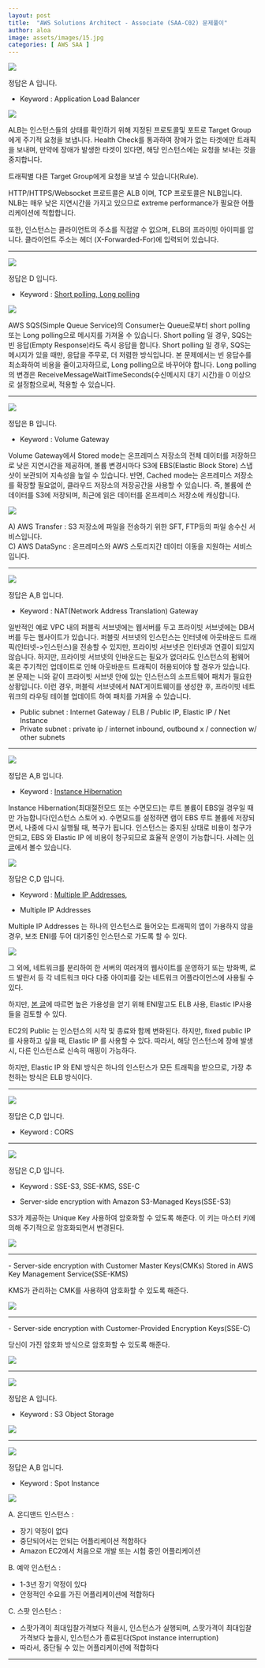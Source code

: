 ```yaml
---
layout: post
title:  "AWS Solutions Architect - Associate (SAA-C02) 문제풀이"
author: aloa
image: assets/images/15.jpg
categories: [ AWS SAA ]
---
```


<img src="/assets/images/AWS/SAA_C02_01.PNG"/>

정답은 <span class="spoiler">A 입니다.</span>

- Keyword : Application Load Balancer

<img class="center" src="/assets/images/AWS/SAA_C02_01_01.png"/>

ALB는 인스턴스들의 상태를 확인하기 위해 지정된 프로토콜및 포트로 Target Group에게 주기적 요청을 보냅니다. Health Check를 통과하여 장애가 없는 타겟에만 트래픽을 보내며, 만약에 장애가 발생한 타겟이 있다면, 해당 인스턴스에는 요청을 보내는 것을 중지합니다.

트래픽별 다른 Target Group에게 요청을 보낼 수 있습니다(Rule). 

HTTP/HTTPS/Websocket 프로트콜은 ALB 이며, TCP 프로토콜은 NLB입니다. NLB는 매우 낮은 지연시간을 가지고 있으므로 extreme performance가 필요한 어플리케이션에 적합합니다. 

또한, 인스턴스는 클라이언트의 주소를 직접알 수 없으며, ELB의 프라이빗 아이피를 압니다. 클라이언트 주소는 헤더 (X-Forwarded-For)에 입력되어 있습니다. 

<hr>
<img src="/assets/images/AWS/SAA_C02_02.PNG"/>

정답은 <span class="spoiler">D 입니다.</span>

- Keyword : <a href="https://docs.aws.amazon.com/AWSSimpleQueueService/latest/SQSDeveloperGuide/sqs-short-and-long-polling.html" target="_blank">Short polling, Long polling</a>

<img class="center" src="/assets/images/AWS/SAA_C02_02_01.png"/>

AWS SQS(Simple Queue Service)의 Consumer는 Queue로부터 short polling 또는 Long polling으로 메시지를 가져올 수 있습니다. Short polling 일 경우, SQS는 빈 응답(Empty Response)라도 즉시 응답을 합니다. Short polling 일 경우, SQS는 메시지가 있을 때만, 응답을 주무로, 더 저렴한 방식입니다. 본 문제에서는 빈 응답수를 최소화하여 비용을 줄이고자하므로, Long polling으로 바꾸어야 합니다. Long polling의 변경은 ReceiveMessageWaitTimeSeconds(수신메시지 대기 시간)을 0 이상으로 설정함으로써, 적용할 수 있습니다. 
<hr>
<img src="/assets/images/AWS/SAA_C02_03.PNG"/>

정답은 <span class="spoiler">B 입니다.</span>

- Keyword : Volume Gateway

Volume Gateway에서 Stored mode는 온프레미스 저장소의 전체 데이터를 저장하므로 낮은 지연시간을 제공하며, 볼륨 변경시마다 S3에 EBS(Elastic Block Store) 스냅샷이 보관되어 지속성을 높일 수 있습니다. 반면, Cached mode는 온프레미스 저장소를 확장할 필요없이, 클라우드 저장소의 저장공간을 사용할 수 있습니다. 즉, 볼륨에 쓴 데이터를 S3에 저장되며, 최근에 읽은 데이터를 온프레미스 저장소에 캐싱합니다.

<img class="center" src="/assets/images/AWS/SAA_C02_03_01.png"/>

A) AWS Transfer : S3 저장소에 파일을 전송하기 위한 SFT, FTP등의 파일 송수신 서비스입니다.<br/>
C) AWS DataSync  : 온프레미스와 AWS 스토리지간 데이터 이동을 지원하는 서비스입니다.<br/>

<hr>
<img class="question" src="/assets/images/AWS/SAA_C02_04.PNG"/>

정답은 <span class="spoiler">A,B 입니다.</span>

- Keyword : NAT(Network Address Translation) Gateway

일반적인 예로 VPC 내의 퍼블릭 서브넷에는 웹서버를 두고 프라이빗 서브넷에는 DB서버를 두는 웹사이트가 있습니다. 퍼블릿 서브넷의 인스턴스는 인터넷에 아웃바운드 트래픽(인터넷->인스턴스)을 전송할 수 있지만, 프라이빗 서브넷은 인터넷과 연결이 되있지 않습니다. 하지만, 프라이빗 서브넷의 인바운드는 필요가 없더라도 인스턴스의 펌웨어 혹은 주기적인 업데이트로 인해 아웃바운드 트래픽이 허용되어야 할 경우가 있습니다. 본 문제는 니와 같이 프라이빗 서브넷 안에 있는 인스턴스의 소프트웨어 패치가 필요한 상황입니다. 이런 경우, 퍼블릭 서브넷에서 NAT게이트웨이를 생성한 후, 프라이빗 네트워크의 라우팅 테이블 업데이트 하여 패치를 가져올 수 있습니다. 

- Public subnet : Internet Gateway / ELB / Public IP, Elastic IP / Net Instance
- Private subnet : private ip / internet inbound, outbound x / connection w/ other subnets
<hr>
<img class="question" src="/assets/images/AWS/SAA_C02_05.PNG"/>

정답은 <span class="spoiler">A,B 입니다.</span>

- Keyword : <a href ="https://docs.aws.amazon.com/AWSEC2/latest/UserGuide/ec2-instance-lifecycle.html" target="_blank">Instance Hibernation</a>

Instance Hibernation(최대절전모드 또는 수면모드)는 루트 볼륨이 EBS일 경우일 때만 가능합니다(인스턴스 스토어 x). 수면모드를 설정하면 램이 EBS 루트 볼륨에 저장되면서, 나중에 다시 실행될 때, 복구가 됩니다. 인스턴스는 중지된 상태로 비용이 청구가 안되고, EBS 와 Elastic IP 에 비용이 청구되므로 효율적 운영이 가능합니다. 사례는 <a href="https://docs.aws.amazon.com/AWSEC2/latest/UserGuide/ec2-instance-lifecycle.html">이 글</a>에서 볼수 있습니다.

<img src="/assets/images/AWS/SAA_C02_06.PNG"/>

정답은 <span class="spoiler">C,D 입니다.</span>

- Keyword : <a href="https://docs.aws.amazon.com/AWSEC2/latest/UserGuide/MultipleIP.html" target="_blank">Multiple IP Addresses</a>, 

- Multiple IP Addresses

Multiple IP Addresses 는 하나의 인스턴스로 들어오는 트래픽의 앱이 가용하지 않을 경우, 보조 ENI를 두어 대기중인 인스턴스로 가도록 할 수 있다. 

<img src="/assets/images/AWS/SAA_C02_06_01.png"/>

그 외에, 네트워크를 분리하여 한 서버의 여러개의 웹사이트를 운영하기 또는 방화벽, 로드 발란서 등 각 네트워크 마다 다중 아이피를 갖는 네트워크 어플라이언스에 사용될 수 있다. 

하지만, <a href="https://stackoverflow.com/questions/36608349/aws-elastic-ip-vs-eni" target="_blank">본 글</a>에 따르면 높은 가용성을 얻기 위해 ENI말고도 ELB 사용, Elastic IP사용들을 검토할 수 있다. 

EC2의 Public 는 인스턴스의 시작 및 종료와 함께 변화된다. 하지만, fixed public IP 를 사용하고 싶을 때, Elastic IP 를 사용할 수 있다. 따라서, 해당 인스턴스에 장애 발생 시, 다른 인스턴스로 신속히 매핑이 가능하다.

하지만, Elastic IP 와 ENI 방식은 하나의 인스턴스가 모든 트래픽을 받으므로, 가장 추천하는 방식은 ELB 방식이다.

<hr>

<img src="/assets/images/AWS/SAA_C02_07.PNG"/>

정답은 <span class="spoiler">C,D 입니다.</span>

- Keyword : CORS

<hr>
<img src="/assets/images/AWS/SAA_C02_08.PNG"/>

정답은 <span class="spoiler">C,D 입니다.</span>

- Keyword : SSE-S3, SSE-KMS, SSE-C

- Server-side encryption with Amazon S3-Managed Keys(SSE-S3)

S3가 제공하는 Unique Key 사용하여 암호화할 수 있도록 해준다. 이 키는 마스터 키에의해 주기적으로 암호화되면서 변경된다.

<img src="/assets/images/AWS/SAA_C02_08_01.png"/>
<hr>
- Server-side encryption with Customer Master Keys(CMKs) Stored in AWS Key Management Service(SSE-KMS)  

KMS가 관리하는 CMK를 사용하여 암호화할 수 있도록 해준다. 

<img src="/assets/images/AWS/SAA_C02_08_02.png"/>
<hr>
- Server-side encryption with Customer-Provided Encryption Keys(SSE-C)  

당신이 가진 암호화 방식으로 암호화할 수 있도록 해준다. 

<img src="/assets/images/AWS/SAA_C02_08_03.png"/>
<hr>

<img class="question" src="/assets/images/AWS/SAA_C02_09.PNG"/>

정답은 <span class="spoiler">A 입니다.</span>

- Keyword : S3 Object Storage
<img class="center" src="/assets/images/AWS/SAA_C02_09_01.png"/>

<hr>
<img src="/assets/images/AWS/SAA_C02_10.PNG"/>

정답은 <span class="spoiler">A,B 입니다.</span>

- Keyword : Spot Instance
<img class="center" src="/assets/images/AWS/SAA_C02_10_01.png"/>

A. 온디맨드 인스턴스 : 
- 장기 약정이 없다<br/>
- 중단되어서는 안되는 어플리케이션 적합하다<br/>
- Amazon EC2에서 처음으로 개발 또는 시험 중인 어플리케이션<br/>

B. 예약 인스턴스 : 
- 1-3년 장기 약정이 있다<br/>
- 안정적인 수요를 가진 어플리케이션에 적합하다<br/>

C. 스팟 인스턴스 : 
- 스팟가격이 최대입찰가격보다 적을시, 인스턴스가 실행되며, 스팟가격이 최대입찰가격보다 높을시, 인스턴스가 종료된다(Spot instance interruption)<br/>
- 따라서, 중단될 수 있는 어플리케이션에 적합하다<br/>

<hr>